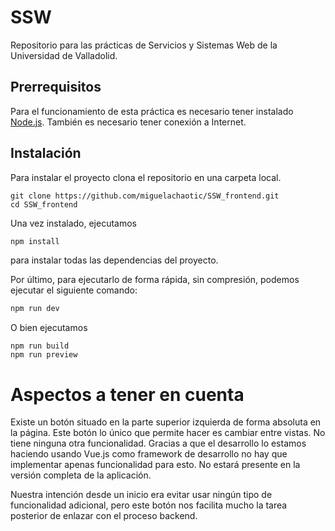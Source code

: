 # SSW

Repositorio para las prácticas de Servicios y Sistemas Web de la Universidad de Valladolid.

## Prerrequisitos

Para el funcionamiento de esta práctica es necesario tener instalado
[Node.js](https://nodejs.org/en/download). También es necesario tener
conexión a Internet.

## Instalación

Para instalar el proyecto clona el repositorio en una carpeta local.
```shell
git clone https://github.com/miguelachaotic/SSW_frontend.git
cd SSW_frontend
```
Una vez instalado, ejecutamos
```sh
npm install
```
para instalar todas las dependencias del proyecto.

Por último, para ejecutarlo de forma rápida, sin compresión,
podemos ejecutar el siguiente comando:
```sh
npm run dev
```
O bien ejecutamos 
```shell
npm run build
npm run preview
```

# Aspectos a tener en cuenta
Existe un botón situado en la parte superior izquierda de forma absoluta en la página. Este botón lo único que permite
hacer es cambiar entre vistas. No tiene ninguna otra funcionalidad. Gracias a que el desarrollo lo estamos haciendo
usando Vue.js como framework de desarrollo no hay que implementar apenas funcionalidad para esto. No estará presente
en la versión completa de la aplicación.

Nuestra intención desde un inicio era evitar usar ningún tipo de funcionalidad adicional, pero este botón nos facilita
mucho la tarea posterior de enlazar con el proceso backend.